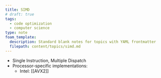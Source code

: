 ```yaml
---
title: SIMD
# draft: true
tags:
  - code optimization
  - computer science
type: note
foam_template:
  description: Standard blank notes for topics with YAML frontmatter
  filepath: content/topics/simd.md
---
```


* Single Instruction, Multiple Dispatch
* Processor-specific implementations:
  * Intel: [[AVX2]]
